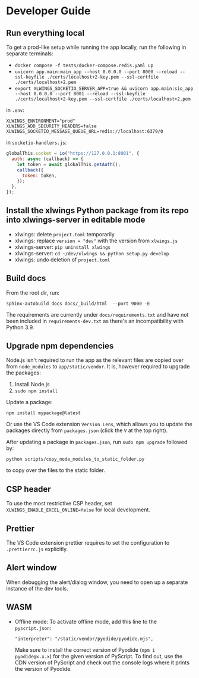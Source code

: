# Developer Guide

## Run everything local

To get a prod-like setup while running the app locally, run the following in separate terminals:

- `docker compose -f tests/docker-compose.redis.yaml up`
- `uvicorn app.main:main_app --host 0.0.0.0 --port 8000 --reload --ssl-keyfile ./certs/localhost+2-key.pem --ssl-certfile ./certs/localhost+2.pem`
- `export XLWINGS_SOCKETIO_SERVER_APP=true && uvicorn app.main:sio_app --host 0.0.0.0 --port 8001 --reload --ssl-keyfile ./certs/localhost+2-key.pem --ssl-certfile ./certs/localhost+2.pem`

in `.env`:

```
XLWINGS_ENVIRONMENT="prod"
XLWINGS_ADD_SECURITY_HEADERS=false
XLWINGS_SOCKETIO_MESSAGE_QUEUE_URL=redis://localhost:6379/0
```

in `socketio-handlers.js`:

```js
globalThis.socket = io("https://127.0.0.1:8001", {
  auth: async (callback) => {
    let token = await globalThis.getAuth();
    callback({
      token: token,
    });
  },
});
```

## Install the xlwings Python package from its repo into xlwings-server in editable mode

- xlwings: delete `project.toml` temporarily
- xlwings: replace `version = "dev"` with the version from `xlwings.js`
- xlwings-server: `pip uninstall xlwings`
- xlwings-server: `cd ~/dev/xlwings && python setup.py develop`
- xlwings: undo deletion of `project.toml`

## Build docs

From the root dir, run:

```
sphinx-autobuild docs docs/_build/html  --port 9000 -E
```

The requirements are currently under `docs/requirements.txt` and have not been included in `requirements-dev.txt` as there's an incompatibility with Python 3.9.

## Upgrade npm dependencies

Node.js isn't required to run the app as the relevant files are copied over from `node_modules` to `app/static/vendor`. It is, however required to upgrade the packages:

1. Install Node.js
2. `sudo npm install`

Update a package:

```
npm install mypackage@latest
```

Or use the VS Code extension `Version Lens`, which allows you to update the packages directly from `packages.json` (click the `V` at the top right).

After updating a package in `packages.json`, run `sudo npm upgrade` followed by:

```
python scripts/copy_node_modules_to_static_folder.py
```

to copy over the files to the static folder.

## CSP header

To use the most restrictive CSP header, set `XLWINGS_ENABLE_EXCEL_ONLINE=false` for local development.

## Prettier

The VS Code extension prettier requires to set the configuration to `.prettierrc.js` explicitly.

## Alert window

When debugging the alert/dialog window, you need to open up a separate instance of the dev tools.

## WASM

- Offline mode: To activate offline mode, add this line to the `pyscript.json`:

  ```
  "interpreter": "/static/vendor/pyodide/pyodide.mjs",
  ```

  Make sure to install the correct version of Pyodide (`npm i pyodide@x.x.x`) for the given version of PyScript. To find out, use the CDN version of PyScript and check out the console logs where it prints the version of Pyodide.
